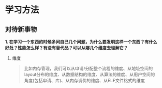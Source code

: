 # 学习方法

## 对待新事物
**1. 在学习一个东西的时候多问自己几个问题，为什么要发明这样一个东西？有什么好处？性能怎么样？有没有替代品？可以从哪几个维度去理解它？**
1. 维度
   > 比如内存管理，我们可以从申请/分配整个流程的维度、从地址空间的layout分布的维度、从数据结构的维度、从算法的维度、从用户空间的角度(包括申请、库)、从内存调优的维度、从ELF文件格式的维度
   > 
